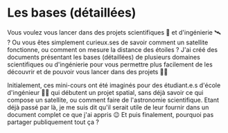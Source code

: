 # Les bases (détaillées)

Vous voulez vous lancer dans des projets scientifiques 🔭 et d'ingénierie 🛰️ ? Ou vous êtes simplement curieux.ses de savoir comment un satellite fonctionne, ou comment on mesure la distance des étoiles ? J'ai créé des documents présentant les bases (détaillées) de plusieurs domaines scientifiques ou d'ingénierie pour vous permettre plus facilement de les découvrir et de pouvoir vous lancer dans des projets 🧑‍🔬

Initialement, ces mini-cours ont été imaginés pour des étudiant.e.s d'école d'ingénieur 🧑‍🎓 qui débutent un projet spatial, sans déjà savoir ce qui compose un satellite, ou comment faire de l'astronomie scientifique. Etant déjà passé par là, je me suis dit qu'il serait utile de leur fournir dans un document complet ce que j'ai appris 😉 Et puis finalement, pourquoi pas partager publiquement tout ça ? 
